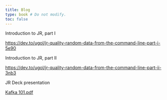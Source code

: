 ```yaml
---
title: Blog
type: book # Do not modify.
toc: false
---
```


Introduction to JR, part I

https://dev.to/ugol/jr-quality-random-data-from-the-command-line-part-i-5e90

Introduction to JR, part II

https://dev.to/ugol/jr-quality-random-data-from-the-command-line-part-ii-3nb3

JR Deck presentation

[Kafka 101.pdf](./assets/media/kafka101.pdf)
